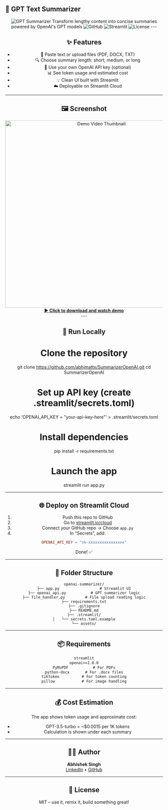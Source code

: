 ## 📑 GPT Text Summarizer

<div align="center">
<img alt="GPT Summarizer" src="https://img.shields.io/badge/GPT-Summarizer-12A87D?style=for-the-badge&amp;logo=openai&amp;logoColor=white">
Transform lengthy content into concise summaries powered by OpenAI's GPT models

<img alt="GitHub" src="https://img.shields.io/badge/View_on-GitHub-181717?style=for-the-badge&amp;logo=github">
<img alt="Streamlit" src="https://img.shields.io/badge/Try_it_on-Streamlit-FF4B4B?style=for-the-badge&amp;logo=streamlit">
<img alt="License" src="https://img.shields.io/badge/License-MIT-yellow.svg?style=for-the-badge">
---

## ✨ Features

- 📄 Paste text or upload files (PDF, DOCX, TXT)
- 🔍 Choose summary length: short, medium, or long
- 🔐 Use your own OpenAI API key (optional)
- 📊 See token usage and estimated cost
- 💡 Clean UI built with Streamlit
- ☁️ Deployable on Streamlit Cloud

---

## 🖼 Screenshot
<div align="center">
  <a href="assets/summarizer(1).mp4" target="_blank">
    <img src="assets/thumbnail.png" alt="Demo Video Thumbnail" width="600"/>
    <br>
    <b>▶️ Click to download and watch demo</b>
  </a>
</div>
---

## 🚀 Run Locally


# Clone the repository
git clone https://github.com/abhimattx/SummarizerOpenAI.git
cd SummarizerOpenAI

# Set up API key (create .streamlit/secrets.toml)
echo 'OPENAI_API_KEY = "your-api-key-here"' > .streamlit/secrets.toml

# Install dependencies
pip install -r requirements.txt

# Launch the app
streamlit run app.py


---

## 🌐 Deploy on Streamlit Cloud

1. Push this repo to GitHub
2. Go to [streamlit.io/cloud](https://streamlit.io/cloud)
3. Connect your GitHub repo → Choose `app.py`
4. In “Secrets”, add:

```toml
OPENAI_API_KEY = "sk-xxxxxxxxxxxxxxxx"
```

Done! ✅

---

## 📁 Folder Structure

```
openai-summarizer/
├── app.py                  # Streamlit UI
├── openai_api.py           # GPT summarizer logic
├── file_handler.py         # File upload reading logic
├── requirements.txt
├── .gitignore
├── README.md
├── .streamlit/
│   └── secrets.toml.example
└── assets/
```

---

## 📦 Requirements

```txt
streamlit
openai>=1.0.0
PyMuPDF           # For PDFs
python-docx       # For .docx files
tiktoken          # For token counting
pillow            # For image handling
```

---

## 💰 Cost Estimation

The app shows token usage and approximate cost:

- GPT-3.5-turbo = ~$0.0015 per 1K tokens
- Calculation is shown under each summary

---

## 🧑‍💻 Author

<div align="center"> <strong>Abhishek Singh</strong><br> <a href="https://www.linkedin.com/in/abhimattx/">LinkedIn</a> • <a href="https://github.com/abhimattx">GitHub</a> </div>

---

## 📄 License
MIT – use it, remix it, build something great!
